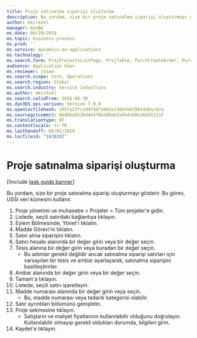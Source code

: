 ```yaml
---
title: Proje satınalma siparişi oluşturma
description: Bu yordam, size bir proje satınalma siparişi oluşturmayı gösterir.
author: mkirknel
manager: AnnBe
ms.date: 08/29/2018
ms.topic: business-process
ms.prod: ''
ms.service: dynamics-ax-applications
ms.technology: ''
ms.search.form: ProjProjectsListPage, ProjTable, PurchCreateOrder, PurchTable, InventItemIdLookupPurchase
audience: Application User
ms.reviewer: josaw
ms.search.scope: Core, Operations
ms.search.region: Global
ms.search.industry: Service industries
ms.author: mkirknel
ms.search.validFrom: 2016-06-30
ms.dyn365.ops.version: Version 7.0.0
ms.openlocfilehash: 195fa23fc3d4f407ab82e1584fe870bfdd01c82a
ms.sourcegitcommit: 8b4b6a9226d4e5f66498ab2a5b4160e26dd112af
ms.translationtype: HT
ms.contentlocale: tr-TR
ms.lasthandoff: 08/01/2019
ms.locfileid: "1838202"
---
```

# <a name="create-project-purchase-order"></a>Proje satınalma siparişi oluşturma

[!include [task guide banner](../../includes/task-guide-banner.md)]

Bu yordam, size bir proje satınalma siparişi oluşturmayı gösterir. Bu görev, USSI veri kümesini kullanır.

1. Proje yönetimi ve muhasebe > Projeler > Tüm projeler'e gidin.
2. Listede, seçili satırdaki bağlantıya tıklayın.
3. Eylem Bölmesinde, Yönet'i tıklatın.
4. Madde Görevi'ni tıklatın.
5. Satın alma siparişini tıklatın.
6. Satıcı hesabı alanında bir değer girin veya bir değer seçin.
7. Tesis alanına bir değer girin veya buradan bir değer seçin.
    * Bu adımlar gerekli değildir ancak satınalma siparişi satırları için varsayılan bir tesis ve ambar ayarlayarak, satınalma siparişini basitleştirirler.  
8. Ambar alanında bir değer girin veya bir değer seçin.
9. Tamam'a tıklayın.
10. Listede, seçili satırı işaretleyin.
11. Madde numarası alanında bir değer girin veya seçin.
    * Bu, madde numarası veya tedarik kategorisi olabilir.  
12. Satır ayrıntıları bölümünü genişletin.
13. Proje sekmesine tıklayın.
    * Satışların ve maliyet fiyatlarının kullanılabilir olduğunu doğrulayın. Kullanılabilir olmayıp gerekli oldukları durumda, bilgileri girin.  
14. Kaydet'e tıklayın.

